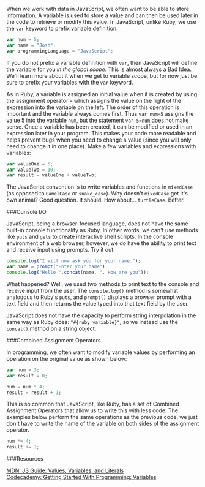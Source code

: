 When we work with data in JavaScript, we often want to be able to store information.  A variable is used to store a value and can then be used later in the code to retrieve or modify this value.  In JavaScript, unlike Ruby, we use the `var` keyword to prefix variable definition.

```javascript
var num = 5;
var name = "Josh";
var programmingLanguage = "JavaScript";
```

If you do not prefix a variable definition with `var`, then JavaScript will define the variable for you *in the global scope*. This is almost always a Bad Idea. We'll learn more about it when we get to variable scope, but for now just be sure to prefix your variables with the `var` keyword.

As in Ruby, a variable is assigned an initial value when it is created by using the assignment operator `=` which assigns the value on the right of the expression into the variable on the left. The order of this operation is important and the variable always comes first.  Thus `var num=5` assigns the value 5 into the variable `num`, but the statement `var 5=num` does not make sense. Once a variable has been created, it can be modified or used in an expression later in your program.  This makes your code more readable and helps prevent bugs when you need to change a value (since you will only need to change it in one place).  Make a few variables and expressions with variables:

```javascript
var valueOne = 5;
var valueTwo = 10;
var result = valueOne + valueTwo;
```

The JavaScript convention is to write variables and functions in `mixedCase` (as opposed to `CamelCase` or `snake_case`). Why doesn't `mixedCase` get it's own animal? Good question. It should. How about... `turtleCase`. Better.

###Console I/O

JavaScript, being a browser-focused language, does not have the same built-in console functionality as Ruby. In other words, we can't use methods like `puts` and `gets` to create interactive shell scripts. In the console environment of a web browser, however, we do have the ability to print text and receive input using prompts. Try it out:

```javascript
console.log("I will now ask you for your name.");
var name = prompt("Enter your name");
console.log("Hello ".concat(name, ". How are you"));
```

What happened? Well, we used two methods to print text to the console and receive input from the user. The `console.log()` method is somewhat analogous to Ruby's `puts`, and `prompt()` displays a browser prompt with a text field and then returns the value typed into that text field by the user.

JavaScript does not have the capacity to perform string interpolation in the same way as Ruby does: `"#{ruby_variable}"`, so we instead use the `concat()` method on a string object.

###Combined Assignment Operators

In programming, we often want to modify variable values by performing an operation on the original value as shown below:

```javascript
var num = 3;
var result = 0;

num = num * 4;
result = result + 1;
```

This is so common that JavaScript, like Ruby, has a set of Combined Assignment Operators that allow us to write this with less code.  The examples below perform the same operations as the previous code, we just don't have to write the name of the variable on both sides of the assignment operator. 

```javascript
num *= 4;
result += 1;
```

###Resources

[MDN: JS Guide: Values, Variables, and Literals](https://developer.mozilla.org/en/JavaScript/Guide/Values%2C_Variables%2C_and_Literals)<br>
[Codecademy: Getting Started With Programming: Variables](http://www.codecademy.com/courses/getting-started-v2/4)